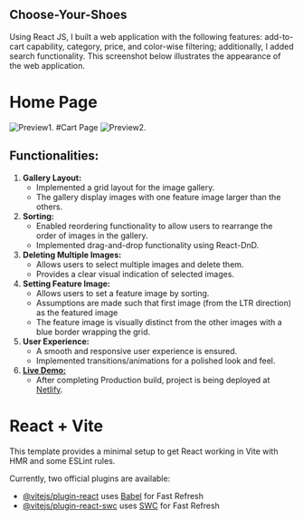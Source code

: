 ## Choose-Your-Shoes
Using React JS, I built a web application with the following features: add-to-cart capability, category, price, and color-wise filtering; additionally, I added search functionality. This screenshot below illustrates the appearance of the web application.
# Home Page
![Preview1](https://drive.google.com/uc?export=view&id=1zHcINUNHxGEwnl4dEYrhFyjH7JHbn9Th).
#Cart Page
![Preview2](https://drive.google.com/uc?export=view&id=19DTgrTTEeG-9ntG1F4tQ9dBuwKuDzo2W).

## Functionalities:

1. **Gallery Layout:**
   - Implemented a grid layout for the image gallery.
   - The gallery display images with one feature image larger than the others.
2. **Sorting:**
   - Enabled reordering functionality to allow users to rearrange the order of images in the gallery.
   - Implemented drag-and-drop functionality using React-DnD.
3. **Deleting Multiple Images:**
   - Allows users to select multiple images and delete them.
   - Provides a clear visual indication of selected images.
4. **Setting Feature Image:**
   - Allows users to set a feature image by sorting.
   - Assumptions are made such that first image (from the LTR direction) as the featured image
   - The feature image is visually distinct from the other images with a blue border wrapping the grid.
5. **User Experience:**
   - A smooth and responsive user experience is ensured.
   - Implemented transitions/animations for a polished look and feel.
6. **[Live Demo:](https://reodering-image-gallery-react-dnd.netlify.app/)**
   - After completing Production build, project is being deployed at [Netlify](https://reodering-image-gallery-react-dnd.netlify.app/).



































# React + Vite

This template provides a minimal setup to get React working in Vite with HMR and some ESLint rules.

Currently, two official plugins are available:

- [@vitejs/plugin-react](https://github.com/vitejs/vite-plugin-react/blob/main/packages/plugin-react/README.md) uses [Babel](https://babeljs.io/) for Fast Refresh
- [@vitejs/plugin-react-swc](https://github.com/vitejs/vite-plugin-react-swc) uses [SWC](https://swc.rs/) for Fast Refresh

